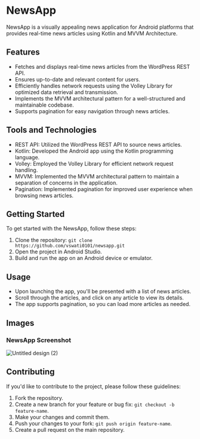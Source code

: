# NewsApp

NewsApp is a visually appealing news application for Android platforms that provides real-time news articles using Kotlin and MVVM Architecture.


## Features

- Fetches and displays real-time news articles from the WordPress REST API.
- Ensures up-to-date and relevant content for users.
- Efficiently handles network requests using the Volley Library for optimized data retrieval and transmission.
- Implements the MVVM architectural pattern for a well-structured and maintainable codebase.
- Supports pagination for easy navigation through news articles.

## Tools and Technologies

- REST API: Utilized the WordPress REST API to source news articles.
- Kotlin: Developed the Android app using the Kotlin programming language.
- Volley: Employed the Volley Library for efficient network request handling.
- MVVM: Implemented the MVVM architectural pattern to maintain a separation of concerns in the application.
- Pagination: Implemented pagination for improved user experience when browsing news articles.

## Getting Started

To get started with the NewsApp, follow these steps:

1. Clone the repository: `git clone https://github.com/vswati0101/newsapp.git`
2. Open the project in Android Studio.
3. Build and run the app on an Android device or emulator.

## Usage

- Upon launching the app, you'll be presented with a list of news articles.
- Scroll through the articles, and click on any article to view its details.
- The app supports pagination, so you can load more articles as needed.

## Images

### NewsApp Screenshot

![Untitled design (2)](https://github.com/vswati0101/Yoowindow/assets/140166757/72aa465c-be6c-471e-adc4-1728c72ca9e8)


## Contributing

If you'd like to contribute to the project, please follow these guidelines:
1. Fork the repository.
2. Create a new branch for your feature or bug fix: `git checkout -b feature-name`.
3. Make your changes and commit them.
4. Push your changes to your fork: `git push origin feature-name`.
5. Create a pull request on the main repository.



